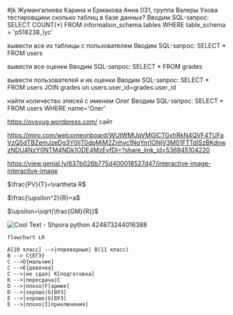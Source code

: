 #jk
Жумангалиева Карина и Ермакова Анна 031, группа Валеры Ухова тестировщики
сколько таблиц в базе данных?
Вводим SQL-запрос: SELECT COUNT(*) FROM information_schema.tables WHERE table_schema = 'p518238_lyc'

вывести все из таблицы с пользователем
Вводим SQL-запрос: SELECT * FROM users

вывести все оценки
Вводим SQL-запрос: SELECT * FROM grades

вывести пользователей и их оценки
Вводим SQL-запрос: SELECT * FROM users JOIN grades on users.user_id=grades.user_id

найти количество зписей с именем Олег
Вводим SQL-запрос: SELECT * FROM users WHERE name='Олег'


https://ovsyug.wordpress.com/ сайт

https://miro.com/welcomeonboard/WUtWMUpVMGlCTGxhRkN4QVF4TUFaVzQ5dTBZemJzeDg3Y0ljT0dpMjM2Znhvc1NqYm1ONjV3M01FTTdISzBKdnwzNDU4NzY0NTM4NDk1ODE4MzEyfDI=?share_link_id=536845104220

https://view.genial.ly/637b026b775d400018527d47/interactive-image-interactive-image

$\frac{PV}{T}=\vartheta R$

$\frac{\upsilon^2}{R}=a$

$\upsilon=\sqrt{\frac{GM}{R}}$


![Cool Text - Shpora python 424873244016388](https://user-images.githubusercontent.com/114376515/205546838-5117e868-059f-43b5-8002-e79113d45a14.png)



```mermaid
flowchart LR

A[10 класс] -->|переводные| B(11 класс)
B --> C{ЕГЭ}
C -->D{мальчик}
C -->E{девочка}
C -->|не сдал| K[подготовка]
K -->|пересдача|C
D -->|плохо|F[армия]
D -->|хорошо|G[ВУЗ]
E -->|хорошо|G[ВУЗ]
E -->|плохо|I[приключения]
```
